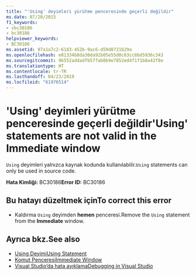 ```yaml
---
title: "'Using' deyimleri yürütme penceresinde geçerli değildir"
ms.date: 07/20/2015
f1_keywords:
- vbc30186
- bc30186
helpviewer_keywords:
- BC30186
ms.assetid: 97a1a7c2-6183-452b-9ac6-d59d8721b29a
ms.openlocfilehash: e81334b8da30da92b05e55d0c63cc8bd5936c343
ms.sourcegitcommit: 9b552addadfb57fab0b9e7852ed4f1f1b8a42f8e
ms.translationtype: HT
ms.contentlocale: tr-TR
ms.lasthandoff: 04/23/2019
ms.locfileid: "61976514"
---
```

# <a name="using-statements-are-not-valid-in-the-immediate-window"></a><span data-ttu-id="d7758-102">'Using' deyimleri yürütme penceresinde geçerli değildir</span><span class="sxs-lookup"><span data-stu-id="d7758-102">'Using' statements are not valid in the Immediate window</span></span>
<span data-ttu-id="d7758-103">`Using` deyimleri yalnızca kaynak kodunda kullanılabilir.</span><span class="sxs-lookup"><span data-stu-id="d7758-103">`Using` statements can only be used in source code.</span></span>  
  
 <span data-ttu-id="d7758-104">**Hata Kimliği:** BC30186</span><span class="sxs-lookup"><span data-stu-id="d7758-104">**Error ID:** BC30186</span></span>  
  
## <a name="to-correct-this-error"></a><span data-ttu-id="d7758-105">Bu hatayı düzeltmek için</span><span class="sxs-lookup"><span data-stu-id="d7758-105">To correct this error</span></span>  
  
- <span data-ttu-id="d7758-106">Kaldırma `Using` deyimden **hemen** penceresi.</span><span class="sxs-lookup"><span data-stu-id="d7758-106">Remove the `Using` statement from the **Immediate** window.</span></span>  
  
## <a name="see-also"></a><span data-ttu-id="d7758-107">Ayrıca bkz.</span><span class="sxs-lookup"><span data-stu-id="d7758-107">See also</span></span>

- [<span data-ttu-id="d7758-108">Using Deyimi</span><span class="sxs-lookup"><span data-stu-id="d7758-108">Using Statement</span></span>](../../visual-basic/language-reference/statements/using-statement.md)
- [<span data-ttu-id="d7758-109">Komut Penceresi</span><span class="sxs-lookup"><span data-stu-id="d7758-109">Immediate Window</span></span>](/visualstudio/ide/reference/immediate-window)
- [<span data-ttu-id="d7758-110">Visual Studio’da hata ayıklama</span><span class="sxs-lookup"><span data-stu-id="d7758-110">Debugging in Visual Studio</span></span>](/visualstudio/debugger/debugging-in-visual-studio)
